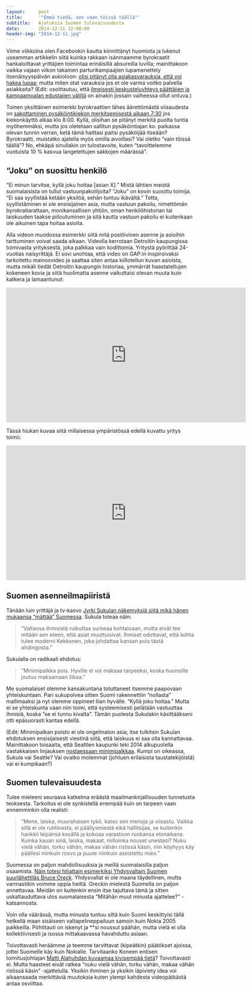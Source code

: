 ```yaml
---
layout:     post
title:      '"Emmä tiedä, oon vaan töissä täällä"'
subtitle:   Ajatuksia Suomen tulevaisuudesta
date:       2014-12-11 12:00:00
header-img: "2014-12-11.jpg"
---
```


Viime viikkoina olen Facebookin kautta kiinnittänyt huomiota ja lukenut useamman artikkelin siitä kuinka rakkaan isänmaamme byrokraatit hankaloittavat yrittäjien toimintaa erinäisillä absureilla luvilla; mainittakoon vaikka vajaan viikon takainen parturikampaajien lupamenettely itsenäisyyspäivän aukioloon: [olisi pitänyt olla asiakasvarauksia, että voi hakea lupaa][1]; mutta miten otat varauksia jos et ole varma voitko palvella asiakkaita? (Edit: osoittautuu, että [ilmeisesti keskusteluyhteys päättäjien ja kampaamoalan edustajien välillä][2] on ainakin jossain vaiheessa ollut ontuva.)

Toinen yksittäinen esimerkki byrokraattien lähes äärettömästä viisaudesta on [sakottaminen pysäköintikiekon merkitsemisestä aikaan 7:30][3] jos kiekonkäyttö alkaa klo 8:00. Kyllä, olisihan se pitänyt merkitä puolta tuntia myöhemmäksi, mutta jos oletetaan sallitun pysäköintiajan ko. paikassa olevan tunnin verran, ketä tämä haittasi paitsi pysäköijää itseään? Byrokraatti, muistatko ajatella myös omilla aivoillasi? Vai oletko “vain töissä täällä”? No, ehkäpä sinullakin on tulostavoite, kuten “tavoittelemme vuotuista 10 % kasvua langetettujen sakkojen määrässä”.

## “Joku” on suosittu henkilö

“Ei minun tarvitse, kyllä joku hoitaa [asian X].” Mistä lähtien meistä suomalaisista on tullut vastuunpakoilijoita? “Joku” on kovin suosittu toimija. “Ei saa syyllistää ketään yksilöä, sehän tuntuu ikävältä.” Totta, syyllistäminen ei ole ensisijainen asia, mutta vastuun pakoilu, nimettömän byrokratiarattaan, monikansallisen yhtiön, oman henkilöhistorian tai laiskuuden taakse piiloutuminen ja sitä kautta vastuun pakoilu ei kuitenkaan ole aikuinen tapa hoitaa asioita.

Alla videon muodossa esimerkki siitä mitä positiivinen asenne ja asioihin tarttuminen voivat saada aikaan. Videolla kerrotaan Detroitin kaupungissa toimivasta yrityksestä, joka palkkaa vain kodittomia. Yritystä pyörittää 24-vuotias naisyrittäjä. Ei sovi unohtaa, että video on GAP:in inspiroivaksi tarkoitettu mainosvideo ja saattaa siten antaa kiillotellun kuvan asioista, mutta mikäli tiedät Detroitin kaupungin historiaa, ymmärrät haastateltujen kokeneen kovia ja siitä huolimatta asenne vaikuttaisi olevan muuta kuin katkera ja lamaantunut:

<p><iframe width="640" height="360" src="https://www.youtube.com/embed/mo-kvh1w60w?feature=oembed" frameborder="0" allowfullscreen></iframe></p>

Tässä hiukan kuvaa siitä millaisessa ympäristössä edellä kuvattu yritys toimii:

<p><iframe width="640" height="360" src="https://www.youtube.com/embed/CrUFZrWQRhE?feature=oembed" frameborder="0" allowfullscreen></iframe></p>

## Suomen asenneilmapiiristä

Tänään luin yrittäjä ja tv-kasvo [Jyrki Sukulan näkemyksiä siitä mikä hänen mukaansa “mättää” Suomessa][4]. Sukula toteaa näin:

> “Valtaosa ihmisistä ruikuttaa surkeaa kohtaloaan, mutta eivät tee mitään sen eteen, että asiat muuttuisivat. Ihmiset odottavat, että kohta tulee moderni Kekkonen, joka johdattaa kansan pois tästä ahdingosta.”

Sukulalla on radikaali ehdotus:

> ”Minimipalkka pois. Hyville ei voi maksaa tarpeeksi, koska huonoille joutuu maksamaan liikaa.”

Me suomalaiset olemme kansakuntana totuttaneet itsemme paapovaan yhteiskuntaan. Pari sukupolvea sitten Suomi rakennettiin “nollasta” mallimaaksi ja nyt olemme oppineet liian hyvälle. “Kyllä joku hoitaa.” Mutta ei se yhteiskunta vaan niin toimi, että systeemisesti pelätään vastuuttaa ihmisiä, koska “se ei tunnu kivalta”. Tämän puolesta Sukulakin käsittääkseni otti epäsuorasti kantaa edellä.

(Edit: Minimipalkan poisto ei ole ongelmaton asia; itse tulkitsin Sukulan ehdotuksen ensisijaisesti viestinä siitä, että laiskuus ei saa olla kannattavaa. Mainittakoon toisaalta, että Seattlen kaupunki teki 2014 alkupuolella vastakkaisen linjauksen [nostaessaan minimipalkkaa][5]. Kumpi on oikeassa, Sukula vai Seattle? Vai ovatko molemmat (johtuen erilaisista taustatekijöistä) vai ei kumpikaan?)

## Suomen tulevaisuudesta

Tulee mieleeni seuraava katkelma eräästä maailmankirjallisuuden tunnetusta teoksesta. Tarkoitus ei ole synkistellä enempää kuin on tarpeen vaan ennemminkin olla realisti:

> “Mene, laiska, muurahaisen tykö, katso sen menoja ja viisastu. Vaikka sillä ei ole ruhtinasta, ei päällysmiestä eikä hallitsijaa, se kuitenkin hankkii leipänsä kesällä ja kokoaa varastoon ruokansa elonaikana.
Kuinka kauan sinä, laiska, makaat, milloinka nouset unestasi? Nuku vielä vähän, torku vähän, makaa vähän ristissä käsin, niin köyhyys käy päällesi niinkuin rosvo ja puute niinkuin aseistettu mies.”

Suomessa on paljon mahdollisuuksia ja meillä suomalaisilla paljon osaamista. [Näin totesi hiljattain esimerkiksi Yhdysvaltain Suomen suurlähettiläs Bruce Oreck][6]. Yhdysvallat ei ole maana täydellinen, mutta varmastikin voimme oppia heiltä. Oreckin mielestä Suomella on paljon annettavaa. Meidän on kuitenkin ensin itse tajuttava tämä ja sitten uskaltauduttava ulos suomalaisesta “Mitähän muut minusta ajattelee?” -katsannosta.

Voin olla väärässä, mutta minusta tuntuu siltä kuin Suomi keskittyisi tällä hetkellä maan sisäiseen valtapelineppailuun samoin kuin Nokia 2005 paikkeilla. Pöhötauti on iskenyt ja **si noussut päähän, mutta vielä ei olla kollektiivisesti ja isossa mittakaavassa havahduttu asiaan.

Toivottavasti heräämme ja teemme tarvittavat (kipeätkin) päätökset ajoissa, jottei Suomelle käy kuin Nokialle. Tarvitaanko Koneen entisen toimitusjohtajan [Matti Alahuhdan kuvaamaa kivisempää tietä][7]? Toivottavasti ei. Mutta haasteet eivät ratkea “nuku vielä vähän, torku vähän, makaa vähän ristissä käsin” -ajattelulla. Yksikin ihminen ja yksikin läpiviety idea voi aikaansaada merkittäviä muutoksia kuten ylempi kahdesta videopätkästä antaa osviittaa.


[1]: http://www.verkkouutiset.fi/kotimaa/avi_ess_poikkeuslupa-28873
[2]: http://www.hs.fi/talous/a1417793069315
[3]: http://www.verkkouutiset.fi/kotimaa/parkkikiekko%20tampere-29162
[4]: http://www.kauppalehti.fi/etusivu/jyrki+sukula+tiukkana+tama+mattaa+johtajuudessa/201412711868
[5]: http://murray.seattle.gov/minimumwage/
[6]: http://www.iltasanomat.fi/kotimaa/art-1417918822700.html
[7]: http://www.verkkouutiset.fi/politiikka/alahuhta_suomi_kuntoon-29108